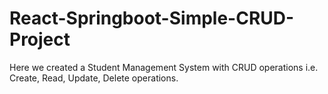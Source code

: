 # React-Springboot-Simple-CRUD-Project
Here we created a Student Management System with CRUD operations i.e. Create, Read, Update, Delete operations.

